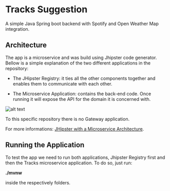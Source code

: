 # Tracks Suggestion
A simple Java Spring boot backend with Spotify and Open Weather Map integration.

## Architecture
The app is a microservice and was build using Jhipster code generator. Bellow is a simple explanation of the two different applications in the repository:

- The JHipster Registry: it ties all the other components together and enables them to communicate with each other.

- The Microservice Application: contains the back-end code. Once running it will expose the API for the domain it is concerned with.

![alt text](http://www.baeldung.com/wp-content/uploads/2017/05/JHipster-Microservice-Architecture.png)

To this specific repository there is no Gateway application.

For more informations: [JHipster with a Microservice Architecture][].

[JHipster with a Microservice Architecture]: http://www.baeldung.com/jhipster-microservices

## Running the Application

To test the app we need to run both applications, Jhipster Registry first and then the Tracks microservice application. To do so, just run:

**./mvnw** 

inside the respectively folders.
